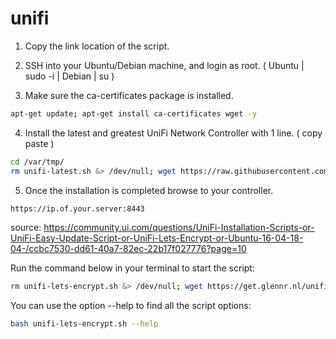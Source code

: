 # unifi
1) Copy the link location of the script.

2) SSH into your Ubuntu/Debian machine, and login as root. ( Ubuntu | sudo -i | Debian | su )

3) Make sure the ca-certificates package is installed.

```bash
apt-get update; apt-get install ca-certificates wget -y
```
4) Install the latest and greatest UniFi Network Controller with 1 line. ( copy paste )

```bash
cd /var/tmp/
rm unifi-latest.sh &> /dev/null; wget https://raw.githubusercontent.com/talgan/unifi/main/unifi-latest.sh && bash unifi-latest.sh
```
5) Once the installation is completed browse to your controller.

```bash
https://ip.of.your.server:8443
```

source:
https://community.ui.com/questions/UniFi-Installation-Scripts-or-UniFi-Easy-Update-Script-or-UniFi-Lets-Encrypt-or-Ubuntu-16-04-18-04-/ccbc7530-dd61-40a7-82ec-22b17f027776?page=10



Run the command below in your terminal to start the script:
```bash
rm unifi-lets-encrypt.sh &> /dev/null; wget https://get.glennr.nl/unifi/extra/unifi-lets-encrypt.sh && bash unifi-lets-encrypt.sh
```

You can use the option --help to find all the script options:

```bash
bash unifi-lets-encrypt.sh --help
```
